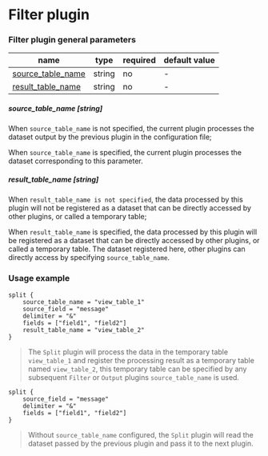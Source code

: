 # Filter plugin

### Filter plugin general parameters

| name | type | required | default value |
| --- | --- | --- | --- |
| [source_table_name](#source_table_name-string) | string | no | - |
| [result_table_name](#result_table_name-string) | string | no | - |


##### source_table_name [string]

When `source_table_name` is not specified, the current plugin processes the dataset output by the previous plugin in the configuration file;

When `source_table_name` is specified, the current plugin processes the dataset corresponding to this parameter.

##### result_table_name [string]

When `result_table_name is not specified`, the data processed by this plugin will not be registered as a dataset that can be directly accessed by other plugins, or called a temporary table;

When `result_table_name` is specified, the data processed by this plugin will be registered as a dataset that can be directly accessed by other plugins, or called a temporary table. The dataset registered here, other plugins can directly access by specifying `source_table_name`.

### Usage example

````
split {
    source_table_name = "view_table_1"
    source_field = "message"
    delimiter = "&"
    fields = ["field1", "field2"]
    result_table_name = "view_table_2"
}
````

> The `Split` plugin will process the data in the temporary table `view_table_1` and register the processing result as a temporary table named `view_table_2`, this temporary table can be specified by any subsequent `Filter` or `Output` plugins `source_table_name` is used.

````
split {
    source_field = "message"
    delimiter = "&"
    fields = ["field1", "field2"]
}
````

> Without `source_table_name` configured, the `Split` plugin will read the dataset passed by the previous plugin and pass it to the next plugin.